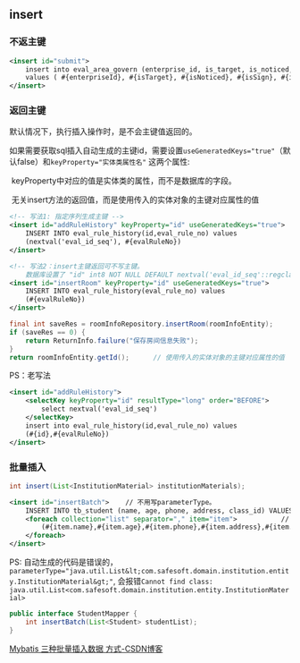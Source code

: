 
## insert


### 不返主键

```xml
<insert id="submit">
    insert into eval_area_govern (enterprise_id, is_target, is_noticed, is_sign, is_remove, area, score)
    values ( #{enterpriseId}, #{isTarget}, #{isNoticed}, #{isSign}, #{isRemove}, #{area}, #{score})
</insert>
```


### 返回主键

默认情况下，执行插入操作时，是不会主键值返回的。

如果需要获取sql插入自动生成的主键id，需要设置`useGeneratedKeys="true"`（默认false）和`keyProperty="实体类属性名"` 这两个属性: 

​	keyProperty中对应的值是实体类的属性，而不是数据库的字段。

​	无关insert方法的返回值，而是使用传入的实体对象的主键对应属性的值

```xml
<!-- 写法1: 指定序列生成主键 -->
<insert id="addRuleHistory" keyProperty="id" useGeneratedKeys="true">
    INSERT INTO eval_rule_history(id,eval_rule_no) values
    (nextval('eval_id_seq'), #{evalRuleNo})
</insert>

<!-- 写法2：insert主键返回可不写主键。
	数据库设置了 "id" int8 NOT NULL DEFAULT nextval('eval_id_seq'::regclass), mybatis直接都不写 -->
<insert id="insertRoom" keyProperty="id" useGeneratedKeys="true">
    INSERT INTO eval_rule_history(eval_rule_no) values
    (#{evalRuleNo})
</insert>
```

```java
final int saveRes = roomInfoRepository.insertRoom(roomInfoEntity);
if (saveRes == 0) {
    return ReturnInfo.failure("保存房间信息失败");
}
return roomInfoEntity.getId();		// 使用传入的实体对象的主键对应属性的值
```

PS：老写法

```xml
<insert id="addRuleHistory">
    <selectKey keyProperty="id" resultType="long" order="BEFORE">
        select nextval('eval_id_seq')
    </selectKey>
    insert into eval_rule_history(id,eval_rule_no) values
    (#{id},#{evalRuleNo})
</insert>
```

### 批量插入

```java
int insert(List<InstitutionMaterial> institutionMaterials);
```

```xml
<insert id="insertBatch">    // 不用写parameterType。
    INSERT INTO tb_student (name, age, phone, address, class_id) VALUES
    <foreach collection="list" separator="," item="item">			// collection="list"固定写法
        (#{item.name},#{item.age},#{item.phone},#{item.address},#{item.classId})
    </foreach>
</insert>
```

PS: 自动生成的代码是错误的，`parameterType="java.util.List&lt;com.safesoft.domain.institution.entity.InstitutionMaterial&gt;"`, 会报错`Cannot find class: java.util.List<com.safesoft.domain.institution.entity.InstitutionMaterial>`

```java
public interface StudentMapper {
    int insertBatch(List<Student> studentList);
}
```

[Mybatis 三种批量插入数据 方式-CSDN博客](https://blog.csdn.net/u010253246/article/details/115752049)